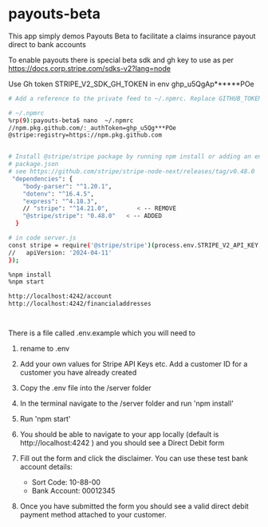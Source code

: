 
# payouts-beta
This app simply demos Payouts Beta to facilitate a claims insurance payout direct to bank accounts

To enable payouts there is special beta sdk and gh key to use as per  https://docs.corp.stripe.com/sdks-v2?lang=node 

Use Gh token STRIPE_V2_SDK_GH_TOKEN in env ghp_u5QgAp******POe
```bash
# Add a reference to the private feed to ~/.npmrc. Replace GITHUB_TOKEN with the token you just created.

# ~/.npmrc
%rp(9):payouts-beta$ nano  ~/.npmrc
//npm.pkg.github.com/:_authToken=ghp_u5Qg***POe
@stripe:registry=https://npm.pkg.github.com


# Install @stripe/stripe package by running npm install or adding an entry to the package.json.
# package.json
# see https://github.com/stripe/stripe-node-next/releases/tag/v0.48.0
 "dependencies": {
    "body-parser": "^1.20.1",
    "dotenv": "^16.4.5",
    "express": "^4.18.3",
    // "stripe": "^14.21.0",        < -- REMOVE
    "@stripe/stripe": "0.48.0"   < -- ADDED
  }

# in code server.js
const stripe = require('@stripe/stripe')(process.env.STRIPE_V2_API_KEY, {
//   apiVersion: '2024-04-11'
});

%npm install
%npm start

http://localhost:4242/account
http://localhost:4242/financialaddresses




```

There is a file called .env.example which you will need to 
1. rename to .env 
2. Add your own values for Stripe API Keys etc. Add a customer ID for a customer you have already created
3. Copy the .env file into the /server folder
4. In the terminal navigate to the /server folder and run 'npm install'
5. Run 'npm start'
6. You should be able to navigate to your app locally (default is http://localhost:4242 ) and you should see a Direct Debit form
   
7. Fill out the form and click the disclaimer. You can use these test bank account details:
    - Sort Code: 10-88-00
    - Bank Account: 00012345
  
8. Once you have submitted the form you should see a valid direct debit payment method attached to your customer.
